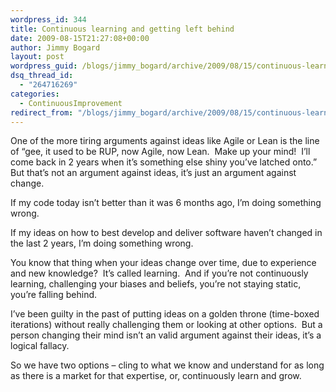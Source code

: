 ```yaml
---
wordpress_id: 344
title: Continuous learning and getting left behind
date: 2009-08-15T21:27:08+00:00
author: Jimmy Bogard
layout: post
wordpress_guid: /blogs/jimmy_bogard/archive/2009/08/15/continuous-learning-and-getting-left-behind.aspx
dsq_thread_id:
  - "264716269"
categories:
  - ContinuousImprovement
redirect_from: "/blogs/jimmy_bogard/archive/2009/08/15/continuous-learning-and-getting-left-behind.aspx/"
---
```

One of the more tiring arguments against ideas like Agile or Lean is the line of “gee, it used to be RUP, now Agile, now Lean.&#160; Make up your mind!&#160; I’ll come back in 2 years when it’s something else shiny you’ve latched onto.”&#160; But that’s not an argument against ideas, it’s just an argument against change.

If my code today isn’t better than it was 6 months ago, I’m doing something wrong.

If my ideas on how to best develop and deliver software haven’t changed in the last 2 years, I’m doing something wrong.

You know that thing when your ideas change over time, due to experience and new knowledge?&#160; It’s called learning.&#160; And if you’re not continuously learning, challenging your biases and beliefs, you’re not staying static, you’re falling behind.

I’ve been guilty in the past of putting ideas on a golden throne (time-boxed iterations) without really challenging them or looking at other options.&#160; But a person changing their mind isn’t an valid argument against their ideas, it’s a logical fallacy.

So we have two options – cling to what we know and understand for as long as there is a market for that expertise, or, continuously learn and grow.
